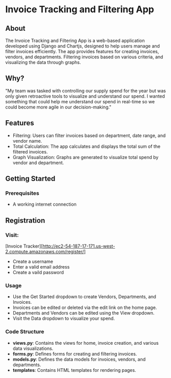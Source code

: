 # Invoice Tracking and Filtering App

## About

The Invoice Tracking and Filtering App is a web-based application developed using Django and Chartjs, designed to help users manage and filter invoices efficiently. The app provides features for creating invoices, vendors, and departments. Filtering invoices based on various criteria, and visualizing the data through graphs.

## Why?

"My team was tasked with controlling our supply spend for the year but was only given retroactive tools to visualize and understand our spend. I wanted something that could help me understand our spend in real-time so we could become more agile in our decision-making."

## Features

- Filtering: Users can filter invoices based on department, date range, and vendor name.
- Total Calculation: The app calculates and displays the total sum of the filtered invoices.
- Graph Visualization: Graphs are generated to visualize total spend by vendor and department.

## **Getting Started**

### **Prerequisites**

- A working internet connection

## **Registration**

### **Visit:**

[Invoice Tracker][http://ec2-54-187-17-171.us-west-2.compute.amazonaws.com/register/]

- Create a username
- Enter a valid email address
- Create a vaild password

### **Usage**

- Use the Get Started dropdown to create Vendors, Departments, and Invoices.
- Invoices can be edited or deleted via the edit link on the home page.
- Departments and Vendors can be edited using the View dropdown.
- Visit the Data dropdown to visualize your spend.

### **Code Structure**

- **views.py**: Contains the views for home, invoice creation, and various data visualizations.
- **forms.py**: Defines forms for creating and filtering invoices.
- **models.py**: Defines the data models for invoices, vendors, and departments.
- **templates**: Contains HTML templates for rendering pages.
